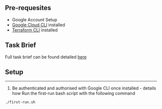 ## Pre-requesites

- Google Account Setup
- [Google Cloud CLI](https://cloud.google.com/sdk/gcloud) installed
- [Terraform CLI](https://learn.hashicorp.com/tutorials/terraform/install-cli) installed



## Task Brief

Full task brief can be found detailed [here](test-brief.md)

## Setup
---
1. Be authenticated and authorised with Google CLI once installed - details how 
Run the first-run bash script with the following command

```
./first-run.sh
```
